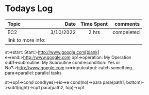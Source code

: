 # Todays Log
   | Topic| Date | Time Spent | comments | 
| :------- | ----: | :---: | ----------------------------: |
| EC2 | 3/10/2022 | 2 hrs | compeleted |
| link to more info: |
st=>start: Start:>http://www.google.com[blank]
e=>end:>http://www.google.com
op1=>operation: My Operation
sub1=>subroutine: My Subroutine
cond=>condition: Yes
or No?:>http://www.google.com
io=>inputoutput: catch something...
para=>parallel: parallel tasks

st->op1->cond
cond(yes)->io->e
cond(no)->para
para(path1, bottom)->sub1(right)->op1
para(path2, top)->op1
